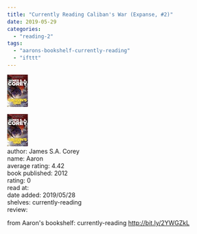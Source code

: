 ```yaml
---
title: "Currently Reading Caliban's War (Expanse, #2)"
date: 2019-05-29
categories: 
  - "reading-2"
tags: 
  - "aarons-bookshelf-currently-reading"
  - "ifttt"
---
```


![](images/18142735.jpg)  

![Caliban's War (Expanse, #2)](images/18142735.jpg)  
author: James S.A. Corey  
name: Aaron  
average rating: 4.42  
book published: 2012  
rating: 0  
read at:  
date added: 2019/05/28  
shelves: currently-reading  
review:  
  
  
  
from Aaron's bookshelf: currently-reading http://bit.ly/2YWGZkL
